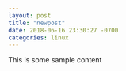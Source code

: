 ```yaml
---
layout: post
title: "newpost"
date: 2018-06-16 23:30:27 -0700
categories: linux
---
```


This is some sample content

